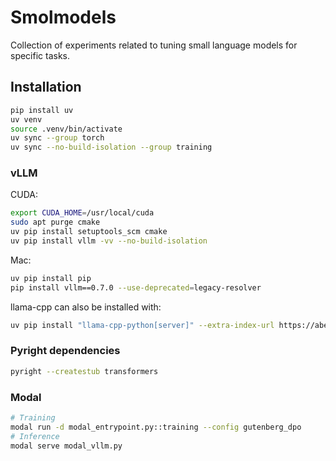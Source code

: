 # Smolmodels

Collection of experiments related to tuning small language models for specific tasks.

## Installation

```bash
pip install uv
uv venv
source .venv/bin/activate
uv sync --group torch
uv sync --no-build-isolation --group training
```

### vLLM

CUDA:
```bash
export CUDA_HOME=/usr/local/cuda
sudo apt purge cmake
uv pip install setuptools_scm cmake
uv pip install vllm -vv --no-build-isolation
```

Mac:
```bash
uv pip install pip
pip install vllm==0.7.0 --use-deprecated=legacy-resolver
```


llama-cpp can also be installed with:
```bash
uv pip install "llama-cpp-python[server]" --extra-index-url https://abetlen.github.io/llama-cpp-python/whl/metal
```

### Pyright dependencies

```bash
pyright --createstub transformers
```

### Modal

```bash
# Training
modal run -d modal_entrypoint.py::training --config gutenberg_dpo
# Inference
modal serve modal_vllm.py
```